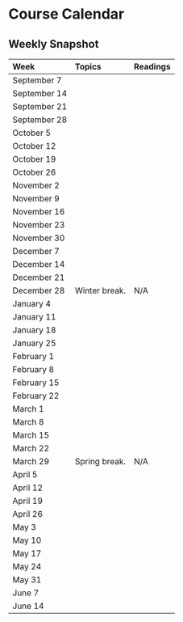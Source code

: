 # Course Calendar

## Weekly Snapshot

| Week | Topics | Readings |
| :--- | :--- | :--- |
| September 7 |  |  |
| September 14 |  |  |
| September 21 |  |  |
| September 28 |  |  |
| October 5 |  |  |
| October 12 |  |  |
| October 19 |  |  |
| October 26 |  |  |
| November 2 |  |  |
| November 9 |  |  |
| November 16 |  |  |
| November 23 |  |  |
| November 30 |  |  |
| December 7 |  |  |
| December 14 |  |  |
| December 21 |  |  |
| December 28 | Winter break. | N/A |
| January 4 |  |  |
| January 11 |  |  |
| January 18 |  |  |
| January 25 |  |  |
| February 1 |  |  |
| February 8 |  |  |
| February 15 |  |  |
| February 22 |  |  |
| March 1 |  |  |
| March 8 |  |  |
| March 15 |  |  |
| March 22 |  |  |
| March 29 | Spring break. | N/A |
| April 5 |  |  |
| April 12 |  |  |
| April 19 |  |  |
| April 26 |  |  |
| May 3 |  |  |
| May 10 |  |  |
| May 17 |  |  |
| May 24 |  |  |
| May 31 |  |  |
| June 7 |  |  |
| June 14 |  |  |



